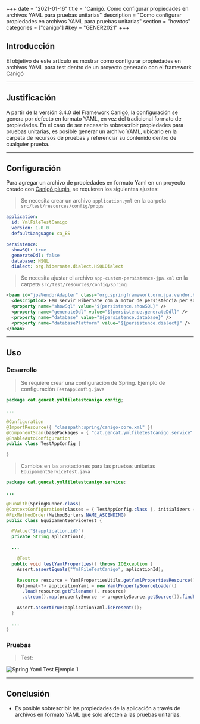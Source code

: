 +++
date        = "2021-01-16"
title       = "Canigó. Como configurar propiedades en archivos YAML para pruebas unitarias"
description = "Como configurar propiedades en archivos YAML para pruebas unitarias"
section     = "howtos"
categories  = ["canigo"]
#key         = "GENER2021"
+++


## Introducción

El objetivo de este artículo es mostrar como configurar propiedades en archivos YAML para test dentro de un proyecto generado con el framework Canigó

---
## Justificación

A partir de la versión 3.4.0 del Framework Canigó, la configuración se genera por defecto en formato YAML, en vez del tradicional formato de propiedades. En el caso de ser necesario sobrescribir propiedades para pruebas unitarias, es posible generar un archivo YAML, ubicarlo en la carpeta de recursos de pruebas y referenciar su contenido dentro de cualquier prueba.

---
## Configuración

Para agregar un archivo de propiedades en formato Yaml en un proyecto creado con [Canigó plugin](https://canigo.ctti.gencat.cat/canigo/entorn-desenvolupament/), se requieren los siguientes ajustes:

> Se necesita crear un archivo `application.yml` en la carpeta `src/test/resources/config/props`

```yaml
application:
  id: YmlFileTestCanigo
  version: 1.0.0
  defaultLanguage: ca_ES

persistence:
  showSQL: true
  generateDdl: false
  database: HSQL
  dialect: org.hibernate.dialect.HSQLDialect
```

> Se necesita ajustar el archivo `app-custom-persistence-jpa.xml` en la carpeta `src/test/resources/config/spring`

```xml
<bean id="jpaVendorAdapter" class="org.springframework.orm.jpa.vendor.HibernateJpaVendorAdapter">
  <description> Fem servir Hibernate com a motor de persistència per sota de JPA. </description>
  <property name="showSql" value="${persistence.showSQL}" />
  <property name="generateDdl" value="${persistence.generateDdl}" />
  <property name="database" value="${persistence.database}" />
  <property name="databasePlatform" value="${persistence.dialect}" />
</bean>
```

---
## Uso 

### Desarrollo 

> Se requiere crear una configuración de Spring. Ejemplo de configuración `TestAppConfig.java`

```java
package cat.gencat.ymlfiletestcanigo.config;

...

@Configuration
@ImportResource({ "classpath:spring/canigo-core.xml" })
@ComponentScan(basePackages = { "cat.gencat.ymlfiletestcanigo.service" })
@EnableAutoConfiguration
public class TestAppConfig {

}
```

> Cambios en las anotaciones para las pruebas unitarias `EquipamentServiceTest.java`

```java
package cat.gencat.ymlfiletestcanigo.service;

...

@RunWith(SpringRunner.class)
@ContextConfiguration(classes = { TestAppConfig.class }, initializers = YamlPropertiesApplicationContextInitializer.class)
@FixMethodOrder(MethodSorters.NAME_ASCENDING)
public class EquipamentServiceTest {

  @Value("${application.id}")
  private String aplicationId;

  ...

	@Test
  public void testYamlProperties() throws IOException {
    Assert.assertEquals("YmlFileTestCanigo", aplicationId);

    Resource resource = YamlPropertiesUtils.getYamlPropertiesResource();
    Optional<?> applicationYaml = new YamlPropertySourceLoader()
      .load(resource.getFilename(), resource)
      .stream().map(propertySource -> propertySource.getSource()).findFirst();

    Assert.assertTrue(applicationYaml.isPresent());
  }

  ...
}
```

### Pruebas 

> Test:

![Spring Yaml Test Ejemplo 1](/images/howtos/2021-01-16_spring_yaml_test_example1.gif)


---
## Conclusión

 * Es posible sobrescribir las propiedades de la aplicación a través de archivos en formato YAML que solo afecten a las pruebas unitarias.
